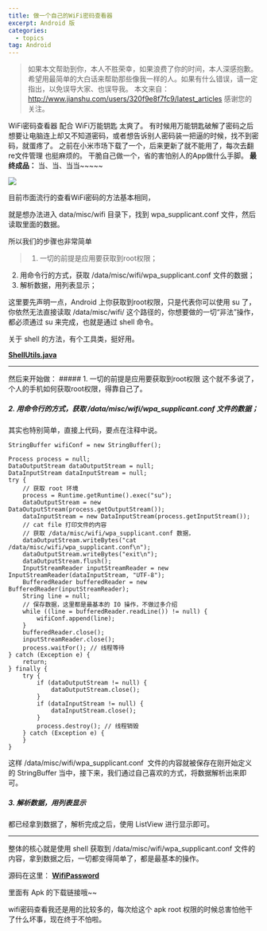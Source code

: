```yaml
---
title: 做一个自己的WiFi密码查看器
excerpt: Android 版
categories:
  - topics
tag: Android  
---
```


> 如果本文帮助到你，本人不胜荣幸，如果浪费了你的时间，本人深感抱歉。
希望用最简单的大白话来帮助那些像我一样的人。如果有什么错误，请一定指出，以免误导大家、也误导我。
本文来自：http://www.jianshu.com/users/320f9e8f7fc9/latest_articles
感谢您的关注。

WiFi密码查看器 配合 WiFi万能钥匙 太爽了。
有时候用万能钥匙破解了密码之后想要让电脑连上却又不知道密码，或者想告诉别人密码装一把逼的时候，找不到密码，就蛋疼了。
之前在小米市场下载了一个，后来更新了就不能用了，每次去翻 re文件管理 也挺麻烦的。
干脆自己做一个，省的害怕别人的App做什么手脚。
**最终成品：** 当、当、当当~~~~~

![](http://upload-images.jianshu.io/upload_images/1689895-28ba9644515beb5f.png?imageMogr2/auto-orient/strip%7CimageView2/2/w/1240)


目前市面流行的查看WiFi密码的方法基本相同，

就是想办法进入 data/misc/wifi 目录下，找到 wpa_supplicant.conf 文件，然后读取里面的数据。

所以我们的步骤也非常简单

> 1. 一切的前提是应用要获取到root权限；
2. 用命令行的方式，获取 /data/misc/wifi/wpa_supplicant.conf 文件的数据；
3. 解析数据，用列表显示；

这里要先声明一点，Android 上你获取到root权限，只是代表你可以使用 su 了，你依然无法直接读取 /data/misc/wifi/ 这个路径的，你想要做的一切“非法”操作，都必须通过 su 来完成，也就是通过 shell 命令。

关于 shell 的方法，有个工具类，挺好用。

[**ShellUtils.java**](https://github.com/Wing-Li/android-utils/blob/master/app/src/main/java/com/ihongqiqu/util/ShellUtils.java)

<hr />
然后来开始做：
##### 1. 一切的前提是应用要获取到root权限
这个就不多说了，个人的手机如何获取root权限，得靠自己了。

##### 2. 用命令行的方式，获取 /data/misc/wifi/wpa_supplicant.conf 文件的数据；
其实也特别简单，直接上代码，要点在注释中说。

    StringBuffer wifiConf = new StringBuffer();

	Process process = null;
    DataOutputStream dataOutputStream = null;
    DataInputStream dataInputStream = null;
    try {
		// 获取 root 环境
        process = Runtime.getRuntime().exec("su"); 
        dataOutputStream = new DataOutputStream(process.getOutputStream());
        dataInputStream = new DataInputStream(process.getInputStream());
		// cat file 打印文件的内容
		// 获取 /data/misc/wifi/wpa_supplicant.conf 数据，
        dataOutputStream.writeBytes("cat /data/misc/wifi/wpa_supplicant.conf\n"); 
        dataOutputStream.writeBytes("exit\n");
        dataOutputStream.flush();
        InputStreamReader inputStreamReader = new InputStreamReader(dataInputStream, "UTF-8");
        BufferedReader bufferedReader = new BufferedReader(inputStreamReader);
        String line = null;
		// 保存数据，这里都是最基本的 IO 操作，不做过多介绍
        while ((line = bufferedReader.readLine()) != null) {
            wifiConf.append(line);
        }
        bufferedReader.close();
        inputStreamReader.close();
        process.waitFor(); // 线程等待
    } catch (Exception e) {
        return;
    } finally {
        try {
            if (dataOutputStream != null) {
                dataOutputStream.close();
            }
            if (dataInputStream != null) {
                dataInputStream.close();
            }
            process.destroy(); // 线程销毁
        } catch (Exception e) {
        }
    }

这样 /data/misc/wifi/wpa_supplicant.conf  文件的内容就被保存在刚开始定义的 StringBuffer 当中，接下来，我们通过自己喜欢的方式，将数据解析出来即可。
##### 3. 解析数据，用列表显示
都已经拿到数据了，解析完成之后，使用 ListView 进行显示即可。

<hr />
整体的核心就是使用 shell 获取到 /data/misc/wifi/wpa_supplicant.conf 文件的内容，拿到数据之后，一切都变得简单了，都是最基本的操作。

源码在这里： **[WifiPassword](https://github.com/Wing-Li/WifiPassword)** 

里面有 Apk 的下载链接哦~~

wifi密码查看我还是用的比较多的，每次给这个 apk root 权限的时候总害怕他干了什么坏事，现在终于不怕啦。
